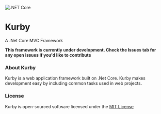 ![.NET Core](https://github.com/Kurbyio/Kurby/workflows/.NET%20Core/badge.svg)

# Kurby
A .Net Core MVC Framework

**This framework is currently under development. Check the Issues tab for any open issues if you'd like to contribute**

### About Kurby
Kurby is a web application framework built on .Net Core.  Kurby makes development easy by including common tasks used in web projects.

### License
Kurby is open-sourced software licensed under the [MIT License](https://opensource.org/licenses/MIT)
